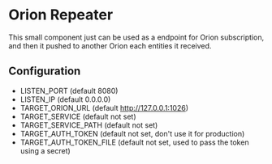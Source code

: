 # Orion Repeater

This small component just can be used as a endpoint for Orion subscription, and then it pushed to another Orion each entities it received.

## Configuration

* LISTEN_PORT (default 8080)
* LISTEN_IP (default 0.0.0.0)
* TARGET_ORION_URL (default http://127.0.0.1:1026)
* TARGET_SERVICE (default not set)
* TARGET_SERVICE_PATH (default not set)
* TARGET_AUTH_TOKEN (default not set, don't use it for production)
* TARGET_AUTH_TOKEN_FILE (default not set, used to pass the token using a secret)